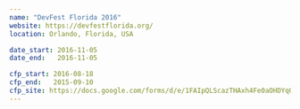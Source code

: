 ```yaml
---
name: "DevFest Florida 2016"
website: https://devfestflorida.org/
location: Orlando, Florida, USA

date_start: 2016-11-05
date_end:   2016-11-05

cfp_start: 2016-08-18
cfp_end:   2015-09-10
cfp_site: https://docs.google.com/forms/d/e/1FAIpQLScazTHAxh4Fe0aOHDYqQmTzVGngDLxNE0AXgLvpRoC3R1Tb5g/viewform
---
```

